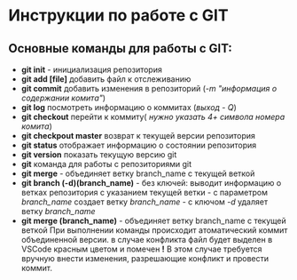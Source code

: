 # Инструкции по работе с GIT

## Основные команды для работы с GIT:
- **git init** - инициализация репозитория
- **git add [file]** добавить файл к отслеживанию
- **git commit** добавить изменения в репозиторий (*-m "информация о содержании комита"*)
- **git log** посмотреть информацию о коммитах (*выход - Q*)
- **git checkout** перейти к коммиту( *нужно указать 4+ символа номера комита*)
- **git checkpout master** возврат к текущей версии репозитория
- **git status** отображает информацию о состоянии репозитория
- **git version** показать текущую версию git
- **git** команда для работы с репозиториями git
- **git merge** - объединяет ветку branch_name с текущей веткой
- **git branch (-d)(branch_name)**
        - без ключей: выводит информацию о ветках репозитория с указанием текущей ветки
        - с параметром *branch_name* создает ветку *branch_name*
        - с ключом *-d* удаляет ветку *branch_name*
- **git merge (branch_name)**
        - объединяет ветку branch_name с текущей веткой
        При выполнении команды происходит атоматический коммит объединенной версии.
        в случае конфликта файл будет выделен в VSCode красным цветом и помечен **!** 
        В этом случае требуется вручную внести изменения, разрешающие конфликт и провести коммит.         
             


